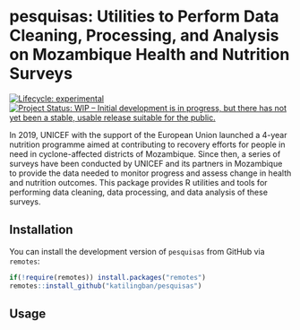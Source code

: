
<!-- README.md is generated from README.Rmd. Please edit that file -->

# pesquisas: Utilities to Perform Data Cleaning, Processing, and Analysis on Mozambique Health and Nutrition Surveys

<!-- badges: start -->

[![Lifecycle:
experimental](https://img.shields.io/badge/lifecycle-experimental-orange.svg)](https://lifecycle.r-lib.org/articles/stages.html#experimental)
[![Project Status: WIP – Initial development is in progress, but there
has not yet been a stable, usable release suitable for the
public.](https://www.repostatus.org/badges/latest/wip.svg)](https://www.repostatus.org/#wip)
<!-- badges: end -->

In 2019, UNICEF with the support of the European Union launched a 4-year
nutrition programme aimed at contributing to recovery efforts for people
in need in cyclone-affected districts of Mozambique. Since then, a
series of surveys have been conducted by UNICEF and its partners in
Mozambique to provide the data needed to monitor progress and assess
change in health and nutrition outcomes. This package provides R
utilities and tools for performing data cleaning, data processing, and
data analysis of these surveys.

## Installation

You can install the development version of `pesquisas` from GitHub via
`remotes`:

``` r
if(!require(remotes)) install.packages("remotes")
remotes::install_github("katilingban/pesquisas")
```

## Usage
